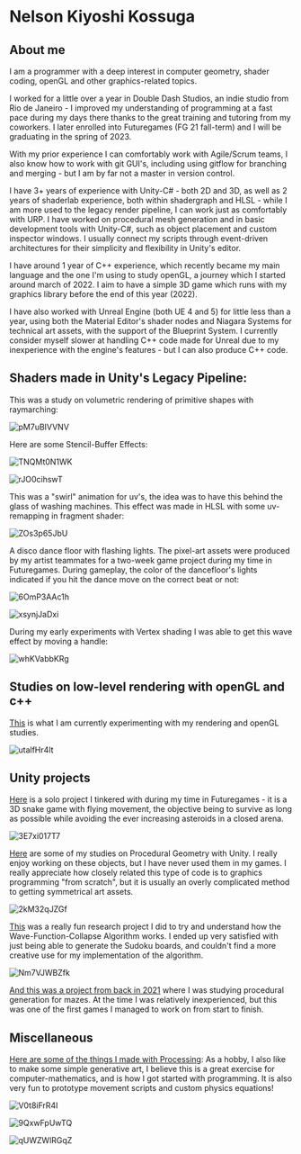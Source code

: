 # Nelson Kiyoshi Kossuga

## About me

I am a programmer with a deep interest in computer geometry, shader coding, openGL and other graphics-related topics. 

I worked for a little over a year in Double Dash Studios, an indie studio from Rio de Janeiro - I improved my understanding of programming at a fast pace during my days there thanks to the great training and tutoring from my coworkers. I later enrolled into Futuregames (FG 21 fall-term) and I will be graduating in the spring of 2023.

With my prior experience I can comfortably work with Agile/Scrum teams, I also know how to work with git GUI's, including using gitflow for branching and merging - but I am by far not a master in version control.

I have 3+ years of experience with Unity-C# - both 2D and 3D, as well as 2 years of shaderlab experience, both within shadergraph and HLSL - while I am more used to the legacy render pipeline, I can work just as comfortably with URP. I have worked on procedural mesh generation and in basic development tools with Unity-C#, such as object placement and custom inspector windows. I usually connect my scripts through event-driven architectures for their simplicity and flexibility in Unity's editor.

I have around 1 year of C++ experience, which recently became my main language and the one I'm using to study openGL, a journey which I started around march of 2022. I aim to have a simple 3D game which runs with my graphics library before the end of this year (2022).

I have also worked with Unreal Engine (both UE 4 and 5) for little less than a year, using both the Material Editor's shader nodes and Niagara Systems for technical art assets, with the support of the Blueprint System. I currently consider myself slower at handling C++ code made for Unreal due to my inexperience with the engine's features - but I can also produce C++ code.


## Shaders made in Unity's Legacy Pipeline:

This was a study on volumetric rendering of primitive shapes with raymarching:

![pM7uBIVVNV](https://user-images.githubusercontent.com/49330163/170143940-43665fe4-840a-4760-9147-b8d14f7c5537.gif)

Here are some Stencil-Buffer Effects:

![TNQMt0N1WK](https://user-images.githubusercontent.com/49330163/170146562-b57bb666-3558-4517-a35e-7998d4cc5be6.gif)

![rJO0cihswT](https://user-images.githubusercontent.com/49330163/170146610-a1da36fe-c770-422b-a458-9549a4e1760f.gif)

This was a "swirl" animation for uv's, the idea was to have this behind the glass of washing machines. 
This effect was made in HLSL with some uv-remapping in fragment shader:

![ZOs3p65JbU](https://user-images.githubusercontent.com/49330163/170147009-4c1fd5b6-f61f-4926-817a-c410cbf3ceb3.gif)

A disco dance floor with flashing lights. 
The pixel-art assets were produced by my artist teammates for a two-week game project during my time in Futuregames. 
During gameplay, the color of the dancefloor's lights indicated if you hit the dance move on the correct beat or not:

![6OmP3AAc1h](https://user-images.githubusercontent.com/49330163/170147717-a75e5591-5332-4380-9387-f4b23e0fe91b.gif)

![xsynjJaDxi](https://user-images.githubusercontent.com/49330163/170147769-d4baf960-cb71-491a-8766-4efb068b6217.gif)

During my early experiments with Vertex shading I was able to get this wave effect by moving a handle:

![whKVabbKRg](https://user-images.githubusercontent.com/49330163/170147287-a5860508-e343-4b3a-84cf-c8279e0c59f7.gif)


## Studies on low-level rendering with openGL and c++

[This](https://github.com/5Daydreams/StudiesOpenGL) is what I am currently experimenting with my rendering and openGL studies. 

![utalfHr4lt](https://user-images.githubusercontent.com/49330163/170142724-68b3aaed-7181-4514-a576-395abde7de5d.gif)


## Unity projects

[Here](https://github.com/5Daydreams/SnakeGameAlgorithms) is a solo project I tinkered with during my time in Futuregames - it is a 3D snake game with flying movement, the objective being to survive as long as possible while avoiding the ever increasing asteroids in a closed arena.

![3E7xi017T7](https://user-images.githubusercontent.com/49330163/170142710-bb71570c-5081-42a3-af78-a6a87559a019.gif)

[Here](https://github.com/5Daydreams/ProceduralGeometryUnity) are some of my studies on Procedural Geometry with Unity. 
I really enjoy working on these objects, but I have never used them in my games. I really appreciate how closely related this type of code is to graphics programming "from scratch", but it is usually an overly complicated method to getting symmetrical art assets.

![2kM32qJZGf](https://user-images.githubusercontent.com/49330163/170142698-15fc08ef-180b-4ed7-9849-2e5125c997e1.gif)

[This](https://github.com/5Daydreams/SudokuSolver) was a really fun research project I did to try and understand how the Wave-Function-Collapse Algorithm works. I ended up very satisfied with just being able to generate the Sudoku boards, and couldn't find a more creative use for my implementation of the algorithm.

![Nm7VJWBZfk](https://user-images.githubusercontent.com/49330163/170132395-fedd9b14-0df2-4d29-8ee5-fd47592033d1.gif)

[And this was a project from back in 2021](https://github.com/5Daydreams/GridMaze) where I was studying procedural generation for mazes. At the time I was relatively inexperienced, but this was one of the first games I managed to work on from start to finish.


## Miscellaneous

[Here are some of the things I made with Processing](https://github.com/5Daydreams/processing-procedural):
As a hobby, I also like to make some simple generative art, I believe this is a great exercise for computer-mathematics, and is how I got started with programming. It is also very fun to prototype movement scripts and custom physics equations!

![V0t8iFrR4I](https://user-images.githubusercontent.com/49330163/170142857-6b2b9317-999f-44aa-9349-42689db8b683.gif)

![9QxwFpUwTQ](https://user-images.githubusercontent.com/49330163/170142964-5fbb75a9-f205-49d3-8806-524e23b2a470.gif)

![qUWZWlRGqZ](https://user-images.githubusercontent.com/49330163/170143337-5c874873-5725-423a-a8a2-fa2a6a5020fa.gif)
